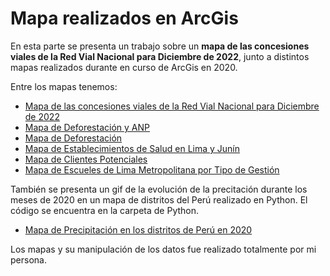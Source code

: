 # Mapa realizados en ArcGis
En esta parte se presenta un trabajo sobre un **mapa de las concesiones viales de la Red Vial Nacional para Diciembre de 2022**, junto a distintos mapas realizados durante en curso de ArcGis en 2020.

Entre los mapas tenemos:
- [Mapa de las concesiones viales de la Red Vial Nacional para Diciembre de 2022](https://github.com/dest18/Prueba_Codigo_CV/blob/main/ArcGis/Mapa%20de%20Concesiones%20Viales.pdf)
- [Mapa de Deforestación y ANP](https://github.com/dest18/Prueba_Codigo_CV/blob/main/ArcGis/Mapa%20de%20Deforestacion%20y%20ANP.png)
- [Mapa de Deforestación](https://github.com/dest18/Prueba_Codigo_CV/blob/main/ArcGis/Mapa%20de%20Deforestaci%C3%B3n%202001-2018.png)
- [Mapa de Establecimientos de Salud en Lima y Junín](https://github.com/dest18/Prueba_Codigo_CV/blob/main/ArcGis/Mapa%20de%20Establecimientos%20de%20Salud%20en%20Lima%20y%20Jun%C3%ADn%20por%20Categor%C3%ADa.png)
- [Mapa de Clientes Potenciales](https://github.com/dest18/Prueba_Codigo_CV/blob/main/ArcGis/Mapa%20de%20clientes%20potenciales.png)
- [Mapa de Escueles de Lima Metropolitana por Tipo de Gestión](https://github.com/dest18/Prueba_Codigo_CV/blob/main/ArcGis/Mapa%20de%20escuelas%20de%20Lima%20Metropolitana%20por%20tipo%20de%20gesti%C3%B3n.png)

También se presenta un gif de la evolución de la precitación durante los meses de 2020 en un mapa de distritos del Perú realizado en Python. El código se encuentra en la carpeta de Python.

- [Mapa de Precipitación en los distritos de Perú en 2020](https://github.com/dest18/Prueba_Codigo_CV/blob/main/ArcGis/Mapa%20de%20Precipitacion%202020.gif)

Los mapas y su manipulación de los datos fue realizado totalmente por mi persona.
